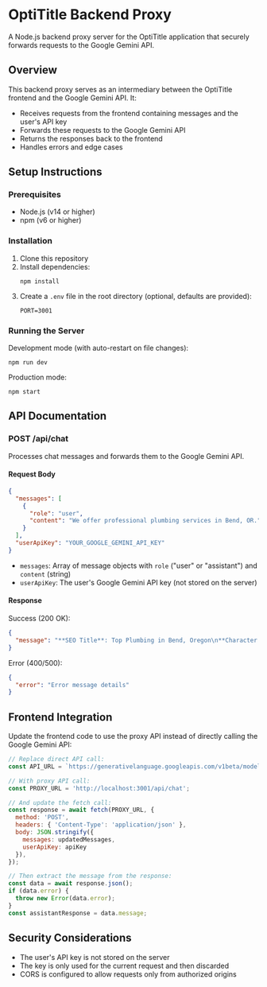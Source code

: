 # OptiTitle Backend Proxy

A Node.js backend proxy server for the OptiTitle application that securely forwards requests to the Google Gemini API.

## Overview

This backend proxy serves as an intermediary between the OptiTitle frontend and the Google Gemini API. It:

- Receives requests from the frontend containing messages and the user's API key
- Forwards these requests to the Google Gemini API
- Returns the responses back to the frontend
- Handles errors and edge cases

## Setup Instructions

### Prerequisites

- Node.js (v14 or higher)
- npm (v6 or higher)

### Installation

1. Clone this repository
2. Install dependencies:
   ```
   npm install
   ```
3. Create a `.env` file in the root directory (optional, defaults are provided):
   ```
   PORT=3001
   ```

### Running the Server

Development mode (with auto-restart on file changes):
```
npm run dev
```

Production mode:
```
npm start
```

## API Documentation

### POST /api/chat

Processes chat messages and forwards them to the Google Gemini API.

#### Request Body

```json
{
  "messages": [
    {
      "role": "user",
      "content": "We offer professional plumbing services in Bend, OR."
    }
  ],
  "userApiKey": "YOUR_GOOGLE_GEMINI_API_KEY"
}
```

- `messages`: Array of message objects with `role` ("user" or "assistant") and `content` (string)
- `userApiKey`: The user's Google Gemini API key (not stored on the server)

#### Response

Success (200 OK):
```json
{
  "message": "**SEO Title**: Top Plumbing in Bend, Oregon\n**Character Count**: 56\n**Meta Description**: Need a plumber in Bend, Oregon? Get reliable, fast plumbing services today!\n**Character Count**: 142\n\nWould you like to see other variations of the SEO Title or Meta Description?"
}
```

Error (400/500):
```json
{
  "error": "Error message details"
}
```

## Frontend Integration

Update the frontend code to use the proxy API instead of directly calling the Google Gemini API:

```javascript
// Replace direct API call:
const API_URL = `https://generativelanguage.googleapis.com/v1beta/models/${FIXED_MODEL_NAME}:generateContent?key=${API_KEY}`;

// With proxy API call:
const PROXY_URL = 'http://localhost:3001/api/chat';

// And update the fetch call:
const response = await fetch(PROXY_URL, {
  method: 'POST',
  headers: { 'Content-Type': 'application/json' },
  body: JSON.stringify({
    messages: updatedMessages,
    userApiKey: apiKey
  }),
});

// Then extract the message from the response:
const data = await response.json();
if (data.error) {
  throw new Error(data.error);
}
const assistantResponse = data.message;
```

## Security Considerations

- The user's API key is not stored on the server
- The key is only used for the current request and then discarded
- CORS is configured to allow requests only from authorized origins